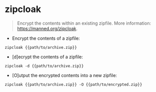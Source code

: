 # zipcloak

> Encrypt the contents within an existing zipfile.
> More information: <https://manned.org/zipcloak>.

- Encrypt the contents of a zipfile:

`zipcloak {{path/to/archive.zip}}`

- [d]ecrypt the contents of a zipfile:

`zipcloak -d {{path/to/archive.zip}}`

- [O]utput the encrypted contents into a new zipfile:

`zipcloak {{path/to/archive.zip}} -O {{path/to/encrypted.zip}}`
